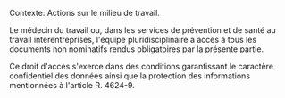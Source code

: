Contexte: Actions sur le milieu de travail.

Le médecin du travail ou, dans les services de prévention et de santé au travail interentreprises, l'équipe pluridisciplinaire a accès à tous les documents non nominatifs rendus obligatoires par la présente partie.

Ce droit d'accès s'exerce dans des conditions garantissant le caractère confidentiel des données ainsi que la protection des informations mentionnées à l'article R. 4624-9.